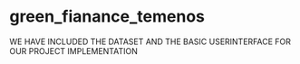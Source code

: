 # green_fianance_temenos
WE HAVE INCLUDED THE DATASET AND THE BASIC USERINTERFACE FOR OUR PROJECT IMPLEMENTATION

